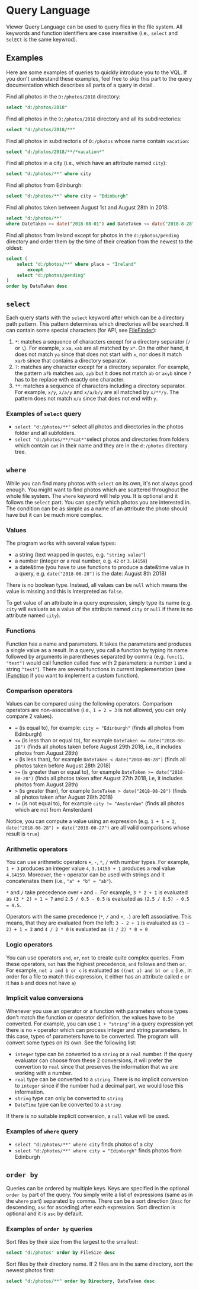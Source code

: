 # Query Language

Viewer Query Language can be used to query files in the file system. All keywords and function identifiers are case insensitive (i.e., `select` and `SelECt` is the same keywrod).

## Examples

Here are some examples of queries to quickly introduce you to the VQL. If you don't understand these examples, feel free to skip this part to the query documentation which describes all parts of a query in detail.

Find all photos in the `D:/photos/2018` directory: 
```SQL 
select "d:/photos/2018"
```

Find all photos in the `D:/photos/2018` directory and all its subdirectories:
```SQL
select "d:/photos/2018/**"
```

Find all photos in subdirectoris of `D:/photos` whose name contain `vacation`: 

```SQL
select "d:/photos/2018/**/*vacation*"
```

Find all photos in a city (i.e., which have an attribute named `city`):
```SQL
select "d:/photos/**" where city
```

Find all photos from Edinburgh: 
```SQL
select "d:/photos/**" where city = "Edinburgh"
```

Find all photos taken between August 1st and August 28th in 2018: 

```sql
select "d:/photos/**"
where DateTaken >= date("2018-08-01") and DateTaken <= date("2018-8-28")
```

Find all photos from Ireland except for photos in the `d:/photos/pending` directory and order them by the time of their creation from the newest to the oldest:

```sql
select (
    select "d:/photos/**" where place = "Ireland"
        except
    select "d:/photos/pending"
)
order by DateTaken desc
```

## `select`

Each query starts with the `select` keyword after which can be a directory path pattern. This pattern determines which directories will be searched. It can contain some special characters (for API, see [FileFinder](xref:Viewer.IO.FileFinder)):

1) `*`: matches a sequence of characters except for a directory separator (`/` or `\`). For example, `x` `xa`, `xab` are all matched by `x*`. On the other hand, it does not match `ya` since that does not start with `x`, nor does it match `xa/b` since that contains a directory separator.
2) `?`: matches any character except for a directory separator. For example, the pattern `a?b` matches `axb`, `ayb` but it does not match `ab` or `axyb` since `?` has to be replace with exactly one character.
3) `**`: matches a sequence of characters including a directory separator. For example, `x/y`, `x/a/y` and `x/a/b/y` are all matched by `x/**/y`. The pattern does not match `x/a` since that does not end with `y`. 

### Examples of `select` query

- `select "d:/photos/**"` select all photos and directories in the photos folder and all subfolders.
- `select "d:/photos/**/*cat*"`select photos and directories from folders which contain `cat` in their name and they are in the `d:/photos` directory tree.

## `where`

While you can find many photos with `select` on its own, it's not always good enough. You might want to find photos which are scattered throughout the whole file system. The `where` keyword will help you. It is optional and it follows the `select` part. You can specify which photos you are interested in. The condition can be as simple as a name of an attribute the photo should have but it can be much more complex.

### Values

The program works with several value types:

- a string (text wrapped in quotes, e.g. `"string value"`)
- a number (integer or a real number, e.g. `42` or `3.14159`) 
- a date&time (you have to use functions to produce a date&time value in a query, e.g. `date("2018-08-28")` is the date: August 8th 2018)

There is no boolean type. Instead, all values can be `null` which means the value is missing and this is interpreted as `false`. 

To get value of an attribute in a query expression, simply type its name (e.g. `city` will evaluate as a value of the attribute named `city` or `null` if there is no attribute named `city`).

### Functions

Function has a name and parameters. It takes the parameters and produces a single value as a result. In a query, you call a function by typing its name followed by arguments in parentheses separated by comma (e.g. `func(1, "test")` would call function called `func` with 2 parameters: a number `1` and a string `"test"`). There are several functions in current implementation (see [IFunction](xref:Viewer.Query.IFunction) if you want to implement a custom function).

### Comparison operators

Values can be compared using the following operators. Comparison operators are non-associative (i.e., `1 = 2 = 3` is not allowed, you can only compare 2 values).

- `=` (is equal to), for example: `city = "Edinburgh"` (finds all photos from Edinburgh)
- `<=` (is less than or equal to), for example `DateTaken <= date("2018-08-28")` (finds all photos taken before August 29th 2018, i.e., it includes photos from August 28th)
- `<` (is less than), for example `DateTaken < date("2018-08-28")` (finds all photos taken before August 28th 2018)
- `>=` (is greater than or equal to), for example `DateTaken >= date("2018-08-28")` (finds all photos taken after August 27th 2018, i.e, it includes photos from August 28th)
- `>` (is greater than), for example `DateTaken > date("2018-08-28")` (finds all photos taken after August 28th 2018)
- `!=` (is not equal to), for example `city != "Amsterdam"` (finds all photos which are not from Amsterdam)

Notice, you can compute a value using an expression (e.g. `1 + 1 = 2`, `date("2018-08-28") > date("2018-08-27")` are all valid comparisons whose result is `true`)

### Arithmetic operators

You can use arithmetic operators `+`, `-`, `*`, `/` with number types. For example, `1 + 3` produces an integer value `4`, `3.14159 + 1` produces a real value `4.14159`. Moreover, the `+` operator can be used with strings and it concatenates them (i.e., `"a" + "b" = "ab"`). 

`*` and `/` take precedence over `+` and `-`. For example, `3 * 2 + 1` is evaluated as `(3 * 2) + 1 = 7` and `2.5 / 0.5 - 0.5` is evaluated as `(2.5 / 0.5) - 0.5 = 4.5`.

Operators with the same precedence (`*`, `/` and `+`, `-`) are left associative. This means, that they are evaluated from the left: `3 - 2 + 1` is evaluated as `(3 - 2) + 1 = 2` and `4 / 2 * 0` is evaluated as `(4 / 2) * 0 = 0`

### Logic operators

You can use operators `and`, `or`, `not` to create quite complex queries. From these operators, `not` has the highest precedence, `and` follows and then `or`. For example, `not a and b or c` is evaluated as `((not a) and b) or c` (i.e., in order for a file to match this expression, it either has an attribute called `c` or it has `b` and does not have `a`)

### Implicit value conversions

Whenever you use an operator or a function with parameters whose types don't match the function or operator definition, the values have to be converted. For example, you can use `1 + "string"` in a query expression yet there is no `+` operator which can process integer and string parameters. In this case, types of parameters have to be converted. The program will convert some types on its own. See the following list:

- `integer` type can be converted to a `string` or a `real` number. If the query evaluator can choose from these 2 conversions, it will prefer the convertion to `real` since that preserves the information that we are working with a number.
- `real` type can be converted to a `string`. There is no implicit conversion to `integer` since if the number had a decimal part, we would lose this information.
- `string` type can only be converted to `string`
- `DateTime` type can be converted to a `string`

If there is no suitable implicit conversion, a `null` value will be used. 

### Examples of `where` query

- `select "d:/photos/**" where city` finds photos of a city
- `select "d:/photos/**" where city = "Edinburgh"` finds photos from Edinburgh

## `order by`

Queries can be ordered by multiple keys. Keys are specified in the optional `order by` part of the query. You simply write a list of expressions (same as in the `where` part) separated by comma. There can be a sort direction (`desc` for descending, `asc` for asceding) after each expression. Sort direction is optional and it is `asc` by default. 

### Examples of `order by` queries

Sort files by their size from the largest to the smallest: 
```SQL
select "d:/photos" order by FileSize desc
```

Sort files by their directory name. If 2 files are in the same directory, sort the newest photos first: 

```SQL
select "d:/photos/**" order by Directory, DateTaken desc
```